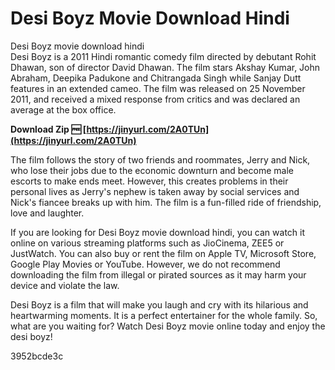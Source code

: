 # Desi Boyz Movie Download Hindi
  Desi Boyz movie download hindi     
Desi Boyz is a 2011 Hindi romantic comedy film directed by debutant Rohit Dhawan, son of director David Dhawan. The film stars Akshay Kumar, John Abraham, Deepika Padukone and Chitrangada Singh while Sanjay Dutt features in an extended cameo. The film was released on 25 November 2011, and received a mixed response from critics and was declared an average at the box office.
 
**Download Zip 🆓 [https://jinyurl.com/2A0TUn](https://jinyurl.com/2A0TUn)**


     
The film follows the story of two friends and roommates, Jerry and Nick, who lose their jobs due to the economic downturn and become male escorts to make ends meet. However, this creates problems in their personal lives as Jerry's nephew is taken away by social services and Nick's fiancee breaks up with him. The film is a fun-filled ride of friendship, love and laughter.
     
If you are looking for Desi Boyz movie download hindi, you can watch it online on various streaming platforms such as JioCinema, ZEE5 or JustWatch. You can also buy or rent the film on Apple TV, Microsoft Store, Google Play Movies or YouTube. However, we do not recommend downloading the film from illegal or pirated sources as it may harm your device and violate the law.
     
Desi Boyz is a film that will make you laugh and cry with its hilarious and heartwarming moments. It is a perfect entertainer for the whole family. So, what are you waiting for? Watch Desi Boyz movie online today and enjoy the desi boyz!

 3952bcde3c
 
